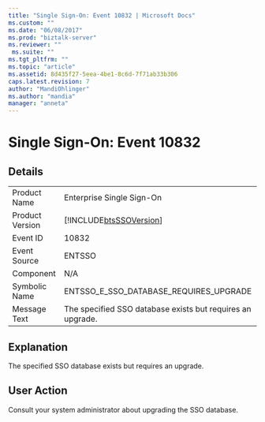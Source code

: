```yaml
---
title: "Single Sign-On: Event 10832 | Microsoft Docs"
ms.custom: ""
ms.date: "06/08/2017"
ms.prod: "biztalk-server"
ms.reviewer: ""
 ms.suite: ""
ms.tgt_pltfrm: ""
ms.topic: "article"
ms.assetid: 8d435f27-5eea-4be1-8c6d-7f71ab33b306
caps.latest.revision: 7
author: "MandiOhlinger"
ms.author: "mandia"
manager: "anneta"
---
```

# Single Sign-On: Event 10832
## Details  
  
|||  
|-|-|  
|Product Name|Enterprise Single Sign-On|  
|Product Version|[!INCLUDE[btsSSOVersion](../includes/btsssoversion-md.md)]|  
|Event ID|10832|  
|Event Source|ENTSSO|  
|Component|N/A|  
|Symbolic Name|ENTSSO_E_SSO_DATABASE_REQUIRES_UPGRADE|  
|Message Text|The specified SSO database exists but requires an upgrade.|  
  
## Explanation  
 The specified SSO database exists but requires an upgrade.  
  
## User Action  
 Consult your system administrator about upgrading the SSO database.